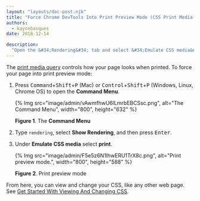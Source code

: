 ```yaml
---
layout: "layouts/doc-post.njk"
title: "Force Chrome DevTools Into Print Preview Mode (CSS Print Media Type)"
authors:
  - kaycebasques
date: 2018-12-14

description:
  "Open the &#34;Rendering&#34; tab and select &#34;Emulate CSS media&#34; &gt; &#34;print&#34;."
---
```


The [print media query][1] controls how your page looks when printed. To force your page into print
preview mode:

1.  Press <kbd>Command</kbd>+<kbd>Shift</kbd>+<kbd>P</kbd> (Mac) or
    <kbd>Control</kbd>+<kbd>Shift</kbd>+<kbd>P</kbd> (Windows, Linux, Chrome OS) to open the
    **Command Menu**.

    {% Img src="image/admin/vAwmfhwU6lLmrbEBCSsc.png", alt="The Command Menu", width="800", height="632" %}

    **Figure 1**. The **Command Menu**

2.  Type `rendering`, select **Show Rendering**, and then press <kbd>Enter</kbd>.
3.  Under **Emulate CSS media** select **print**.

    {% Img src="image/admin/F5e5z6N1lhwERU1TrX8c.png", alt="Print preview mode.", width="800", height="588" %}

    **Figure 2**. Print preview mode

From here, you can view and change your CSS, like any other web page. See [Get Started With Viewing
And Changing CSS][2].

[1]: https://developer.mozilla.org/en-US/docs/Web/CSS/Media_Queries/Using_media_queries
[2]: /web/tools/chrome-devtools/css

